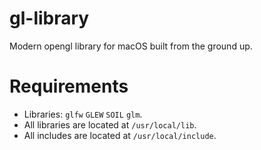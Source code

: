 # gl-library
Modern opengl library for macOS built from the ground up.

# Requirements
- Libraries: `glfw` `GLEW` `SOIL` `glm`.
- All libraries are located at `/usr/local/lib`.
- All includes are located at `/usr/local/include`.